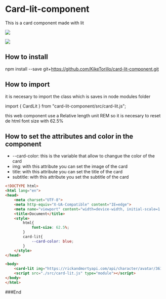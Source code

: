 # Card-lit-component

This is a card component made with lit

![](https://raw.githubusercontent.com/KikeTorillo/imagenes/main/card.png?token=GHSAT0AAAAAAB3XW4DEN54TS6ZL5SVPO5ASY4FFK4Q)

![](https://raw.githubusercontent.com/KikeTorillo/imagenes/main/card2.png?token=GHSAT0AAAAAAB3XW4DEW6E6XCOIAC6RCAXOY4FFLFA)

## How to install

npm install --save git+https://github.com/KikeTorillo/card-lit-component.git

## How to import

it is necesary to import the class which is saves in node modules folder

import { CardLit } from "card-lit-component/src/card-lit.js";

this web component use a Relative length unit REM so it is necesary to reset de html font size with 62.5%

## How to set the attributes and color in the component  

- --card-color: this is the variable that allow to changue the color of the card
- img: with this attribute you can set the image of the card
- title: with this attribute you can set the title of the card
- subtitle: with this attribute you set the subtitle of the card

```html
<!DOCTYPE html>
<html lang="en">
<head>
    <meta charset="UTF-8">
    <meta http-equiv="X-UA-Compatible" content="IE=edge">
    <meta name="viewport" content="width=device-width, initial-scale=1.0">
    <title>Document</title>
    <style>
        html{
            font-size: 62.5%;
        }
        card-lit{
            --card-color: blue;
        }
    </style>
</head>

<body>
    <card-lit img="https://rickandmortyapi.com/api/character/avatar/361.jpeg" title="Rick sanchez" subtitle="status: alive" ></card-lit>
    <script src="./src/card-lit.js" type="module"></script>
</body>
</html>
```
###End